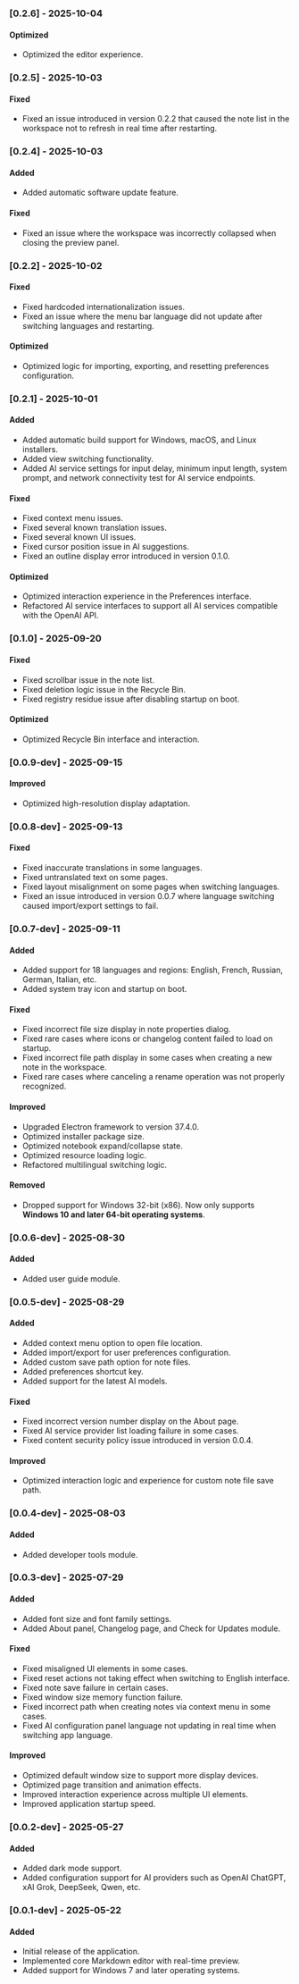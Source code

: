 ### [0.2.6] - 2025-10-04
#### Optimized
- Optimized the editor experience.

### [0.2.5] - 2025-10-03
#### Fixed
- Fixed an issue introduced in version 0.2.2 that caused the note list in the workspace not to refresh in real time after restarting.

### [0.2.4] - 2025-10-03
#### Added
- Added automatic software update feature.
#### Fixed
- Fixed an issue where the workspace was incorrectly collapsed when closing the preview panel.

### [0.2.2] - 2025-10-02
#### Fixed
- Fixed hardcoded internationalization issues.
- Fixed an issue where the menu bar language did not update after switching languages and restarting.
#### Optimized
- Optimized logic for importing, exporting, and resetting preferences configuration.

### [0.2.1] - 2025-10-01
#### Added
- Added automatic build support for Windows, macOS, and Linux installers.
- Added view switching functionality.
- Added AI service settings for input delay, minimum input length, system prompt, and network connectivity test for AI service endpoints.
#### Fixed
- Fixed context menu issues.
- Fixed several known translation issues.
- Fixed several known UI issues.
- Fixed cursor position issue in AI suggestions.
- Fixed an outline display error introduced in version 0.1.0.
#### Optimized
- Optimized interaction experience in the Preferences interface.
- Refactored AI service interfaces to support all AI services compatible with the OpenAI API.

### [0.1.0] - 2025-09-20
#### Fixed
- Fixed scrollbar issue in the note list.
- Fixed deletion logic issue in the Recycle Bin.
- Fixed registry residue issue after disabling startup on boot.
#### Optimized
- Optimized Recycle Bin interface and interaction.

### [0.0.9-dev] - 2025-09-15
#### Improved
- Optimized high-resolution display adaptation.

### [0.0.8-dev] - 2025-09-13
#### Fixed
- Fixed inaccurate translations in some languages.
- Fixed untranslated text on some pages.
- Fixed layout misalignment on some pages when switching languages.
- Fixed an issue introduced in version 0.0.7 where language switching caused import/export settings to fail.

### [0.0.7-dev] - 2025-09-11
#### Added
- Added support for 18 languages and regions: English, French, Russian, German, Italian, etc.
- Added system tray icon and startup on boot.
#### Fixed
- Fixed incorrect file size display in note properties dialog.
- Fixed rare cases where icons or changelog content failed to load on startup.
- Fixed incorrect file path display in some cases when creating a new note in the workspace.
- Fixed rare cases where canceling a rename operation was not properly recognized.
#### Improved
- Upgraded Electron framework to version 37.4.0.
- Optimized installer package size.
- Optimized notebook expand/collapse state.
- Optimized resource loading logic.
- Refactored multilingual switching logic.
#### Removed
- Dropped support for Windows 32-bit (x86). Now only supports **Windows 10 and later 64-bit operating systems**.

### [0.0.6-dev] - 2025-08-30
#### Added
- Added user guide module.

### [0.0.5-dev] - 2025-08-29
#### Added
- Added context menu option to open file location.
- Added import/export for user preferences configuration.
- Added custom save path option for note files.
- Added preferences shortcut key.
- Added support for the latest AI models.
#### Fixed
- Fixed incorrect version number display on the About page.
- Fixed AI service provider list loading failure in some cases.
- Fixed content security policy issue introduced in version 0.0.4.
#### Improved
- Optimized interaction logic and experience for custom note file save path.

### [0.0.4-dev] - 2025-08-03
#### Added
- Added developer tools module.

### [0.0.3-dev] - 2025-07-29
#### Added
- Added font size and font family settings.
- Added About panel, Changelog page, and Check for Updates module.
#### Fixed
- Fixed misaligned UI elements in some cases.
- Fixed reset actions not taking effect when switching to English interface.
- Fixed note save failure in certain cases.
- Fixed window size memory function failure.
- Fixed incorrect path when creating notes via context menu in some cases.
- Fixed AI configuration panel language not updating in real time when switching app language.
#### Improved
- Optimized default window size to support more display devices.
- Optimized page transition and animation effects.
- Improved interaction experience across multiple UI elements.
- Improved application startup speed.

### [0.0.2-dev] - 2025-05-27
#### Added
- Added dark mode support.
- Added configuration support for AI providers such as OpenAI ChatGPT, xAI Grok, DeepSeek, Qwen, etc.

### [0.0.1-dev] - 2025-05-22
#### Added
- Initial release of the application.
- Implemented core Markdown editor with real-time preview.
- Added support for Windows 7 and later operating systems.
